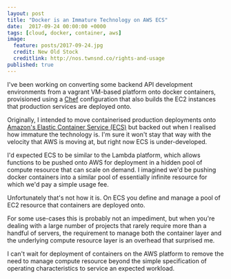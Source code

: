 ```yaml
---
layout: post
title: "Docker is an Immature Technology on AWS ECS"
date:  2017-09-24 00:00:00 +0000
tags: [cloud, docker, container, aws]
image:
  feature: posts/2017-09-24.jpg
  credit: New Old Stock
  creditlink: http://nos.twnsnd.co/rights-and-usage
published: true
---
```

I've been working on converting some backend API
development environments from a vagrant VM-based platform
onto docker containers, provisioned using a [Chef](https://chef.io/)
configuration that also builds the EC2 instances
that production services are deployed onto.

Originally, I intended to move containerised production
deployments onto [Amazon's Elastic Container Service (ECS)](https://aws.amazon.com/ecs/)
but backed out when I realised how immature the technology is.
I'm sure it won't stay that way with the velocity that AWS
is moving at, but right now ECS is under-developed.

I'd expected ECS to be similar to the Lambda
platform, which allows functions to be pushed onto AWS for
deployment in a hidden pool of compute resource that can scale
on demand. I imagined we'd be pushing docker containers into a similar
pool of essentially infinite resource for which we'd pay a
simple usage fee.

Unfortunately that's not how it is. On ECS you define and
manage a pool of EC2 resource that containers are deployed
onto.

For some use-cases this is probably not an impediment, but
when you're dealing with a large number of projects that rarely
require more than a handful of servers, the requirement to
manage both the container layer and the underlying compute
resource layer is an overhead that surprised me.

I can't wait for deployment of containers on the AWS platform
to remove the need to manage compute resource beyond the
simple specification of operating characteristics to service an
expected workload.
